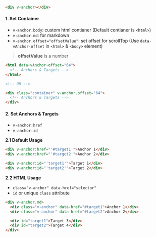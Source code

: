 ```html
<div v-anchor></div>
```

#### 1. Set Container

- `v-anchor.body`: custom html contianer (Default contianer is `<html>`)
- `v-anchor.md`: for markdown
- `v-anchor.offset="offsetValue"`: set offset for scrollTop (Use `data-vAnchor-offset` in `<html>` & `<body>` element)

> **offsetValue** is a number

```html
<html data-vAnchor-offset="64">
  <!-- Anchors & Targets -->
</html>

<!-- OR -->

<div class="container" v-anchor.offset="64">
  <!-- Anchors & Targets -->
</div>
```

#### 2. Set Anchors & Targets

- `v-anchor:href`
- `v-anchor:id`

**2.1 Default Usage**

```html
<div v-anchor:href="'#target1'">Anchor 1</div>
<div v-anchor:href="'#target2'">Anchor 2</div>

<div v-anchor:id="'target1'">Target 1</div>
<div v-anchor:id="'target2'">Target 2</div>
```

**2.2 HTML Usage**

- `class="v-anchor" data-href="selector"`
- `id` or unique `class` attribute

```html
<div v-anchor.md>
  <div class="v-anchor" data-href="#target1">Anchor 1</div>
  <div class="v-anchor" data-href="#target2">Anchor 2</div>

  <div id="target1">Target 3</div>
  <div id="target2">Target 4</div>
</div>
```
